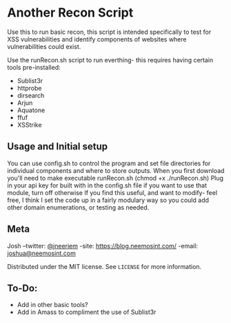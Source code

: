 # Another Recon Script

Use this to run basic recon, this script is intended specifically to test for XSS vulnerabilities and identify components of websites where vulnerabilities could exist.

Use the runRecon.sh script to run everthing- this requires having certain tools pre-installed:
  * Sublist3r
  * httprobe
  * dirsearch
  * Arjun
  * Aquatone
  * ffuf
  * XSStrike

## Usage and Initial setup
You can use config.sh to control the program and set file directories for individual components and where to store outputs.
When you first download you'll need to make executable runRecon.sh (chmod +x ./runRecon.sh)
Plug in your api key for built with in the config.sh file if you want to use that module, turn off otherwise
If you find this useful, and want to modify- feel free, I think I set the code up in a fairly modulary way so you could add other domain enumerations, or testing as needed.


## Meta
Josh –twitter: [@jneeriem](https://twitter.com/jneeriem) -site: https://blog.neemosint.com/ -email: joshua@neemosint.com

Distributed under the MIT license. See ``LICENSE`` for more information.

## To-Do:
  * Add in other basic tools? </br>
  * Add in Amass to compliment the use of Sublist3r </br>
